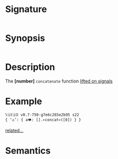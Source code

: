 # Signature
```vikid-signature
```

# Synopsis
```vikid-synopsis
```

# Description
The __[number]__ `concatenate` function [lifted on signals](/refman/concepts/pure_functions)

# Example
```vikid-script
𝕍i𝕂i𝔻 v0.7-750-g7e6c265e2b95 s22
{ ‘⌂’: { a👁: [].«concat»([0]) } }
```


[related...](https://en.wikipedia.org/wiki/Array_data_structure)

# Semantics